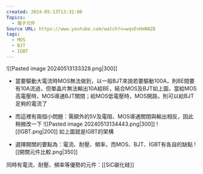 ```yaml
---
created: 2024-05-13T13:32:00
Topics:
  - 電子元件
Source URL: https://www.youtube.com/watch?v=wqvEvHmNNZ8
tags:
  - MOS
  - BJT
  - IGBT
---
```

![[Pasted image 20240513133328.png|300]]
- 當要驅動大電流時MOS無法做到，以一般BJT來說若要驅動100A，則BE間要有10A流過，但單晶片無法輸出10A給BE，結合MOS及BJT如上圖，當給MOS高電壓時，MOS導通BJT關閉；給MOS低電壓時，MOS開路，則可以給BJT足夠的電流了
- 而這裡有兩個小問題：需額外的5V及電阻、MOS導通關閉與輸出相反，因此稍微改一下
![[Pasted image 20240513134443.png|300]] ![[IGBT.png|200]]
如上圖就是IGBT的架構

- 選擇開關的要點為：電流、耐壓、頻率，而MOS、BJT、IGBT有各自的缺點
![[開關元件比較.png|350]]

同時有電流、耐壓、頻率等優勢的元件：[[SiC碳化硅]]